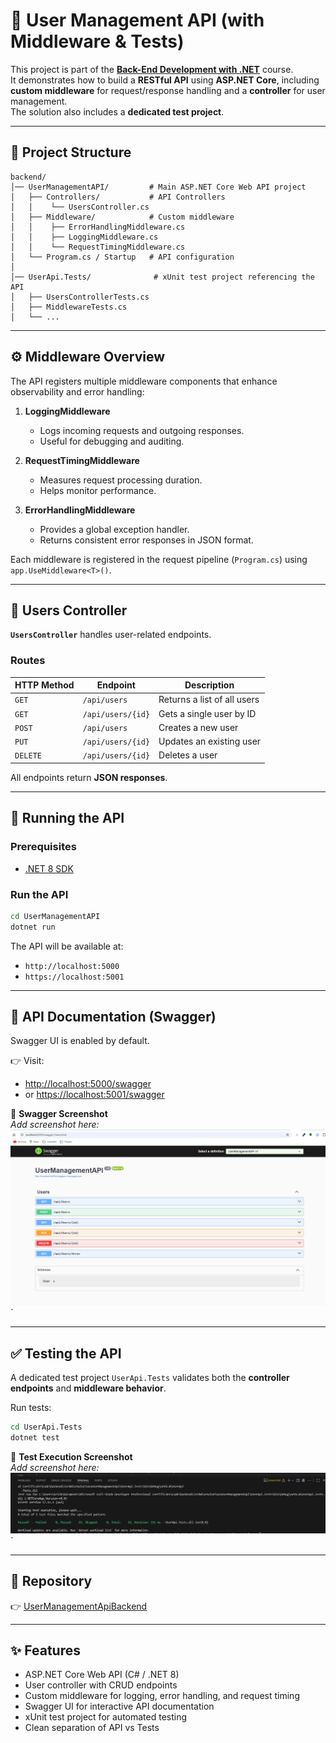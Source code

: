 # 📘 User Management API (with Middleware & Tests)

This project is part of the **[Back-End Development with .NET](https://www.coursera.org/learn/back-end-development-with-dotnet/)** course.  
It demonstrates how to build a **RESTful API** using **ASP.NET Core**, including **custom middleware** for request/response handling and a **controller** for user management.  
The solution also includes a **dedicated test project**.

---

## 📂 Project Structure

```
backend/
│── UserManagementAPI/         # Main ASP.NET Core Web API project
│   ├── Controllers/           # API Controllers
│   │    └── UsersController.cs
│   ├── Middleware/            # Custom middleware
│   │    ├── ErrorHandlingMiddleware.cs
│   │    ├── LoggingMiddleware.cs
│   │    └── RequestTimingMiddleware.cs
│   └── Program.cs / Startup   # API configuration
│
│── UserApi.Tests/              # xUnit test project referencing the API
│   ├── UsersControllerTests.cs
│   ├── MiddlewareTests.cs
│   └── ...
```

---

## ⚙️ Middleware Overview

The API registers multiple middleware components that enhance observability and error handling:

1. **LoggingMiddleware**  
   - Logs incoming requests and outgoing responses.  
   - Useful for debugging and auditing.

2. **RequestTimingMiddleware**  
   - Measures request processing duration.  
   - Helps monitor performance.

3. **ErrorHandlingMiddleware**  
   - Provides a global exception handler.  
   - Returns consistent error responses in JSON format.  

Each middleware is registered in the request pipeline (`Program.cs`) using `app.UseMiddleware<T>()`.

---

## 👥 Users Controller

**`UsersController`** handles user-related endpoints.  

### Routes

| HTTP Method | Endpoint       | Description                  |
|-------------|---------------|------------------------------|
| `GET`       | `/api/users`   | Returns a list of all users |
| `GET`       | `/api/users/{id}` | Gets a single user by ID  |
| `POST`      | `/api/users`   | Creates a new user          |
| `PUT`       | `/api/users/{id}` | Updates an existing user |
| `DELETE`    | `/api/users/{id}` | Deletes a user           |

All endpoints return **JSON responses**.

---

## 🚀 Running the API

### Prerequisites
- [.NET 8 SDK](https://dotnet.microsoft.com/download/dotnet/8.0)

### Run the API
```bash
cd UserManagementAPI
dotnet run
```

The API will be available at:
- `http://localhost:5000`
- `https://localhost:5001`

---

## 📖 API Documentation (Swagger)

Swagger UI is enabled by default.

👉 Visit:  
- [http://localhost:5000/swagger](http://localhost:5000/swagger)  
- or [https://localhost:5001/swagger](https://localhost:5001/swagger)

📸 **Swagger Screenshot**  
_Add screenshot here:_  
![Swagger UI](https://github.com/ksunami/UserManagementApiBackend/blob/main/docs/swagger.png)`


---

## ✅ Testing the API

A dedicated test project `UserApi.Tests` validates both the **controller endpoints** and **middleware behavior**.

Run tests:
```bash
cd UserApi.Tests
dotnet test
```

📸 **Test Execution Screenshot**  
_Add screenshot here:_  
![Test Results](https://github.com/ksunami/UserManagementApiBackend/blob/main/docs/tests.png)`


---

## 🔗 Repository

👉 [UserManagementApiBackend](https://github.com/ksunami/UserManagementApiBackend)

---

## ✨ Features

- ASP.NET Core Web API (C# / .NET 8)  
- User controller with CRUD endpoints  
- Custom middleware for logging, error handling, and request timing  
- Swagger UI for interactive API documentation  
- xUnit test project for automated testing  
- Clean separation of API vs Tests  
